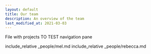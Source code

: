 ```yaml
---
layout: default
title: Our team
description: An overview of the team
last_modified_at: 2021-03-03
---
```



File with projects
TO TEST navigation pane

include_relative _people/mel.md
include_relative _people/rebecca.md




